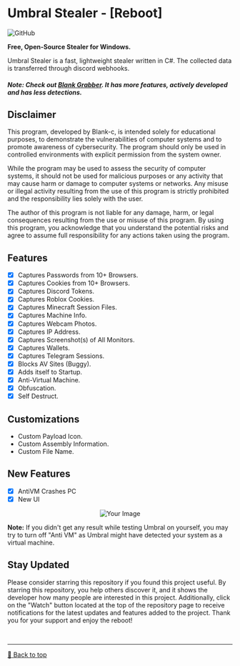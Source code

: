 # Umbral Stealer - [Reboot]
![GitHub](https://img.shields.io/github/license/Blank-c/Umbral-Stealer)

**Free, Open-Source Stealer for Windows.**

Umbral Stealer is a fast, lightweight stealer written in C#. The collected data is transferred through discord webhooks.

##### Note: Check out [Blank Grabber](https://github.com/Blank-c/Blank-Grabber). It has more features, actively developed and has less detections.

## Disclaimer
This program, developed by Blank-c, is intended solely for educational purposes, to demonstrate the vulnerabilities of computer systems and to promote awareness of cybersecurity. The program should only be used in controlled environments with explicit permission from the system owner.

While the program may be used to assess the security of computer systems, it should not be used for malicious purposes or any activity that may cause harm or damage to computer systems or networks. Any misuse or illegal activity resulting from the use of this program is strictly prohibited and the responsibility lies solely with the user.

The author of this program is not liable for any damage, harm, or legal consequences resulting from the use or misuse of this program. By using this program, you acknowledge that you understand the potential risks and agree to assume full responsibility for any actions taken using the program.

## Features
- [X] Captures Passwords from 10+ Browsers.
- [X] Captures Cookies from 10+ Browsers.
- [X] Captures Discord Tokens.
- [X] Captures Roblox Cookies.
- [X] Captures Minecraft Session Files.
- [X] Captures Machine Info.
- [X] Captures Webcam Photos.
- [X] Captures IP Address.
- [X] Captures Screenshot(s) of All Monitors.
- [X] Captures Wallets.
- [X] Captures Telegram Sessions.
- [X] Blocks AV Sites (Buggy).
- [X] Adds itself to Startup.
- [X] Anti-Virtual Machine.
- [X] Obfuscation.
- [X] Self Destruct.

## Customizations
- Custom Payload Icon.
- Custom Assembly Information.
- Custom File Name.

## New Features
- [X] AntiVM Crashes PC
- [X] New UI
<div style="text-align:center;">
    <img src="https://i.postimg.cc/50qYH4Sm/Screenshot-2024-03-16-165534.png" alt="Your Image" />
</div>

**Note:** If you didn't get any result while testing Umbral on yourself, you may try to turn off "Anti VM" as Umbral might have detected your system as a virtual machine.

## Stay Updated
Please consider starring this repository if you found this project useful. By starring this repository, you help others discover it, and it shows the developer how many people are interested in this project. Additionally, click on the "Watch" button located at the top of the repository page to receive notifications for the latest updates and features added to the project. Thank you for your support and enjoy the reboot!

<br><hr>
[🔼 Back to top](#top)
